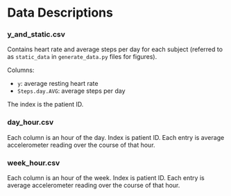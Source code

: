 # Data Descriptions

### y_and_static.csv

Contains heart rate and average steps per day for each subject (referred to as `static_data` in `generate_data.py` files for figures).

Columns:
  - `y`: average resting heart rate 
  - `Steps.day.AVG`: average steps per day 
  
The index is the patient ID. 

### day_hour.csv

Each column is an hour of the day. Index is patient ID. Each entry is average accelerometer reading over the course of that hour.

### week_hour.csv

Each column is an hour of the week. Index is patient ID. Each entry is average accelerometer reading over the course of that hour.
